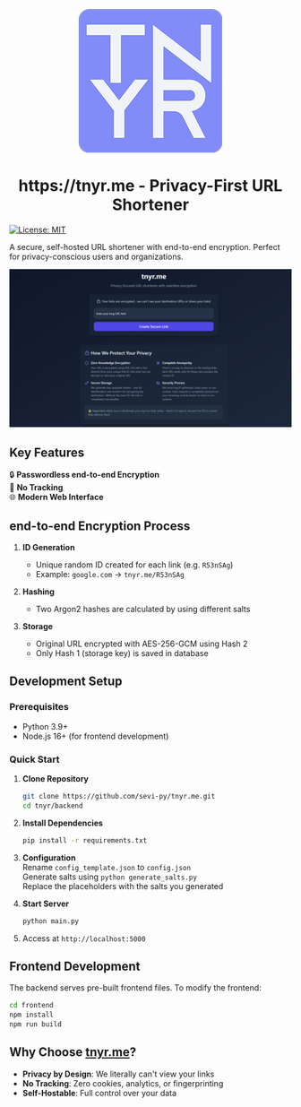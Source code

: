 <div align="center">
<img src="logo-256px-no-padding.png" />
<h1> https://tnyr.me - Privacy-First URL Shortener</h1>
</div>

[![License: MIT](https://img.shields.io/badge/License-MIT-blue.svg)](https://opensource.org/licenses/MIT)

A secure, self-hosted URL shortener with end-to-end encryption. Perfect for privacy-conscious users and organizations.

![Screenshot](site-screenshot.png)

## Key Features

🔒 **Passwordless end-to-end Encryption**  
📡 **No Tracking**   
🌐 **Modern Web Interface**  

## end-to-end Encryption Process

1. **ID Generation**  
   - Unique random ID created for each link (e.g. `R53nSAg`)
   - Example: `google.com` → `tnyr.me/R53nSAg`

2. **Hashing**  
   - Two Argon2 hashes are calculated by using different salts

3. **Storage**  
   - Original URL encrypted with AES-256-GCM using Hash 2
   - Only Hash 1 (storage key) is saved in database

## Development Setup

### Prerequisites
- Python 3.9+
- Node.js 16+ (for frontend development)

### Quick Start
1. **Clone Repository**
   ```bash
   git clone https://github.com/sevi-py/tnyr.me.git
   cd tnyr/backend
   ```

2. **Install Dependencies**
   ```bash
   pip install -r requirements.txt
   ```

3. **Configuration**  
   Rename `config_template.json` to `config.json`  
   Generate salts using `python generate_salts.py`  
   Replace the placeholders with the salts you generated  

4. **Start Server**
   ```bash
   python main.py
   ```

5. Access at `http://localhost:5000`

## Frontend Development
The backend serves pre-built frontend files. To modify the frontend:

```bash
cd frontend
npm install
npm run build
```

## Why Choose [tnyr.me](https://tnyr.me)?

- **Privacy by Design**: We literally can't view your links
- **No Tracking**: Zero cookies, analytics, or fingerprinting
- **Self-Hostable**: Full control over your data